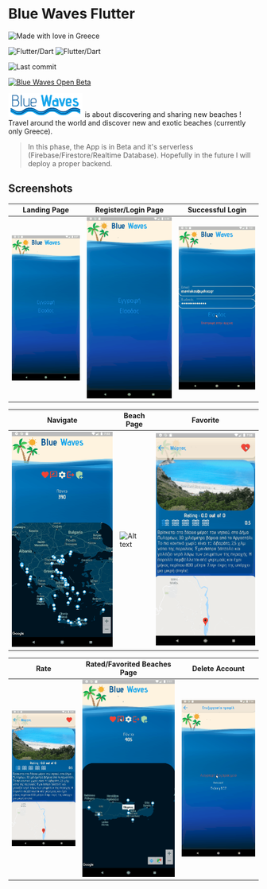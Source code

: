 # Blue Waves Flutter

![Made with love in Greece](https://madewithlove.now.sh/gr?heart=true&colorB=%23537aee)

![Flutter/Dart](https://badgen.net/pub/flutter-platform/xml)
![Flutter/Dart](https://img.shields.io/badge/version-0.1.0-orange)

![Last commit](https://img.shields.io/github/last-commit/esentis/Blue-Waves-Flutter?style=for-the-badge)

<a href="https://play.google.com/store/apps/details?id=gr.esentis.blue_waves_flutter"><img src="https://steverichey.github.io/google-play-badge-svg/img/el_get.svg" width="250" title="Blue Waves Open Beta" alt="Blue Waves Open Beta"></a>

<a href="https://github.com/esentis/Blue-Waves-API"><img src="bluewaves.png" width="150" title="Blue Waves" alt="Blue Waves Logo"></a>  is about discovering and sharing new beaches ! Travel around the world and discover new and exotic beaches (currently only Greece).
>In this phase, the App is in Beta and it's serverless (Firebase/Firestore/Realtime Database). Hopefully in the future I will deploy a proper backend.

## Screenshots

Landing Page | Register/Login Page | Successful Login |
------------ | -------------| -------------
![Alt text](/screenshots/landing_page.gif "1") | ![Alt text](/screenshots/register_login.gif "2") | ![Alt text](/screenshots/success_login.gif "3")

Navigate | Beach Page | Favorite |
------------ | -------------| -------------
![Alt text](/screenshots/navigate.gif "1") | ![Alt text](/screenshots/to_beach.gif "2") | ![Alt text](/screenshots/favorite.gif "3")

Rate | Rated/Favorited Beaches Page | Delete Account |
------------ | -------------| -------------
![Alt text](/screenshots/rate.gif "1") | ![Alt text](/screenshots/rated_favorited.gif "2") | ![Alt text](/screenshots/delete_account.gif "3")
